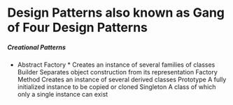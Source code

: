 # Design Patterns also known as Gang of Four Design Patterns

##### Creational Patterns
  * Abstract Factory *	Creates an instance of several families of classes
  Builder	Separates object construction from its representation
  Factory Method	Creates an instance of several derived classes
  Prototype	A fully initialized instance to be copied or cloned
  Singleton	A class of which only a single instance can exist
